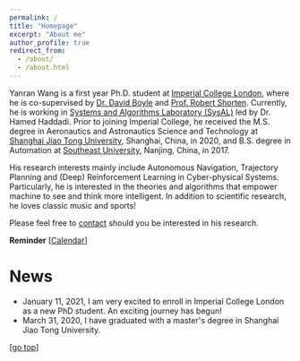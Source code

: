 ```yaml
---
permalink: /
title: "Homepage"
excerpt: "About me"
author_profile: true
redirect_from: 
  - /about/
  - /about.html
---
```


Yanran Wang is a first year Ph.D. student at [Imperial College London](https://www.imperial.ac.uk/), where he is co-supervised by [Dr. David Boyle](https://www.imperial.ac.uk/people/david.boyle) and [Prof. Robert Shorten](https://robertshorten.com/). Currently, he is working in [Systems and Algorithms Laboratory (SysAL)](https://www.imperial.ac.uk/systems-algorithms-design-lab/) led by Dr. Hamed Haddadi. Prior to joining Imperial College, he received the M.S. degree in Aeronautics and Astronautics Science and Technology at [Shanghai Jiao Tong University](https://www.sjtu.edu.cn/), Shanghai, China, in 2020, and B.S. degree in Automation at [Southeast University](https://www.seu.edu.cn/), Nanjing, China, in 2017.

His research interests mainly include Autonomous Navigation, Trajectory Planning and (Deep) Reinforcement Learning in Cyber-physical Systems. Particularly, he is interested in the theories and algorithms that empower machine to see and think more intelligent. In addition to scientific research, he loves classic music and sports!

Please feel free to [contact](yanran.wang20@imperial.ac.uk) should you be interested in his research.

**Reminder** [[Calendar](https://aideadlin.es/?sub=ML,RO)] 

News
===  
* January 11, 2021, I am very excited to enroll in Imperial College London as a new PhD student. An exciting journey has begun!
* March 31, 2020, I have graduated with a master's degree in Shanghai Jiao Tong University.


[[go top](https://Alex-yanranwang.github.io/)]  
